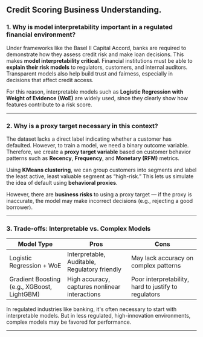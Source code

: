 ## Credit Scoring Business Understanding.
### 1. Why is model interpretability important in a regulated financial environment?

Under frameworks like the Basel II Capital Accord, banks are required to demonstrate how they assess credit risk and make loan decisions. This makes **model interpretability critical**. Financial institutions must be able to **explain their risk models** to regulators, customers, and internal auditors. Transparent models also help build trust and fairness, especially in decisions that affect credit access.

For this reason, interpretable models such as **Logistic Regression with Weight of Evidence (WoE)** are widely used, since they clearly show how features contribute to a risk score.

---

### 2. Why is a proxy target necessary in this context?

The dataset lacks a direct label indicating whether a customer has defaulted. However, to train a model, we need a binary outcome variable. Therefore, we create a **proxy target variable** based on customer behavior patterns such as **Recency**, **Frequency**, and **Monetary (RFM)** metrics.

Using **KMeans clustering**, we can group customers into segments and label the least active, least valuable segment as “high-risk.” This lets us simulate the idea of default using **behavioral proxies**.

However, there are **business risks** to using a proxy target — if the proxy is inaccurate, the model may make incorrect decisions (e.g., rejecting a good borrower).

---

### 3. Trade-offs: Interpretable vs. Complex Models

| Model Type            | Pros                                   | Cons                                  |
|-----------------------|----------------------------------------|---------------------------------------|
| Logistic Regression + WoE | Interpretable, Auditable, Regulatory friendly | May lack accuracy on complex patterns |
| Gradient Boosting (e.g., XGBoost, LightGBM) | High accuracy, captures nonlinear interactions | Poor interpretability, hard to justify to regulators |

In regulated industries like banking, it's often necessary to start with interpretable models. But in less regulated, high-innovation environments, complex models may be favored for performance.

---
